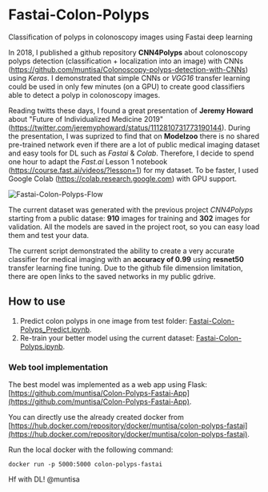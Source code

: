 # Fastai-Colon-Polyps
Classification of polyps in colonoscopy images using Fastai deep learning

In 2018, I published a github repository **CNN4Polyps** about colonoscopy polyps detection (classification + localization into an image) with CNNs (https://github.com/muntisa/Colonoscopy-polyps-detection-with-CNNs) using *Keras*. I demonstrated that simple CNNs or *VGG16* transfer learning could be used in only few minutes (on a GPU) to create good classifiers able to detect a polyp in colonoscopy images.

Reading twitts these days, I found a great presentation of **Jeremy Howard** about "Future of Individualized Medicine 2019" (https://twitter.com/jeremyphoward/status/1112810731773190144). During the presentation, I was suprized to find that on **Modelzoo** there is no shared pre-trained network even if there are a lot of public medical imaging dataset and easy tools for DL such as *Fastai* & *Colab*. Therefore, I decide to spend one hour to adapt the *Fast.ai* Lesson 1 notebook (https://course.fast.ai/videos/?lesson=1) for my dataset. To be faster, I used Google Colab (https://colab.research.google.com) with GPU support.

![Fastai-Colon-Polyps-Flow](images/Fastai-Colon-Polyps-resnet50.png) 

The current dataset was generated with the previous project *CNN4Polyps* starting from a public datase: **910** images for training and **302** images for validation. All the models are saved in the project root, so you can easy load them and test your data.

The current script demonstrated the ability to create a very accurate classifier for medical imaging with an **accuracy of 0.99** using **resnet50** transfer learning fine tuning. Due to the github file dimension limitation, there are open links to the saved networks in my public gdrive.

## How to use

1. Predict colon polyps in one image from test folder: [Fastai-Colon-Polyps_Predict.ipynb](Fastai-Colon-Polyps_Predict.ipynb).
2. Re-train your better model using the current dataset: [Fastai-Colon-Polyps.ipynb](Fastai-Colon-Polyps.ipynb).

### Web tool implementation

The best model was implemented as a web app using Flask: [https://github.com/muntisa/Colon-Polyps-Fastai-App](https://github.com/muntisa/Colon-Polyps-Fastai-App).

You can directly use the already created docker from [https://hub.docker.com/repository/docker/muntisa/colon-polyps-fastai](https://hub.docker.com/repository/docker/muntisa/colon-polyps-fastai).

Run the local docker with the following command:
```
docker run -p 5000:5000 colon-polyps-fastai
```

Hf with DL!
@muntisa
